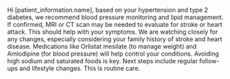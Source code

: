 Hi [patient_information.name], based on your hypertension and type 2 diabetes, we recommend blood pressure monitoring and lipid management. If confirmed, MRI or CT scan may be needed to evaluate for stroke or heart attack. This should help with your symptoms. We are watching closely for any changes, especially considering your family history of stroke and heart disease. Medications like Orlistat mesilate (to manage weight) and Amlodipine (for blood pressure) will help control your conditions. Avoiding high sodium and saturated foods is key. Next steps include regular follow-ups and lifestyle changes. This is routine care.
